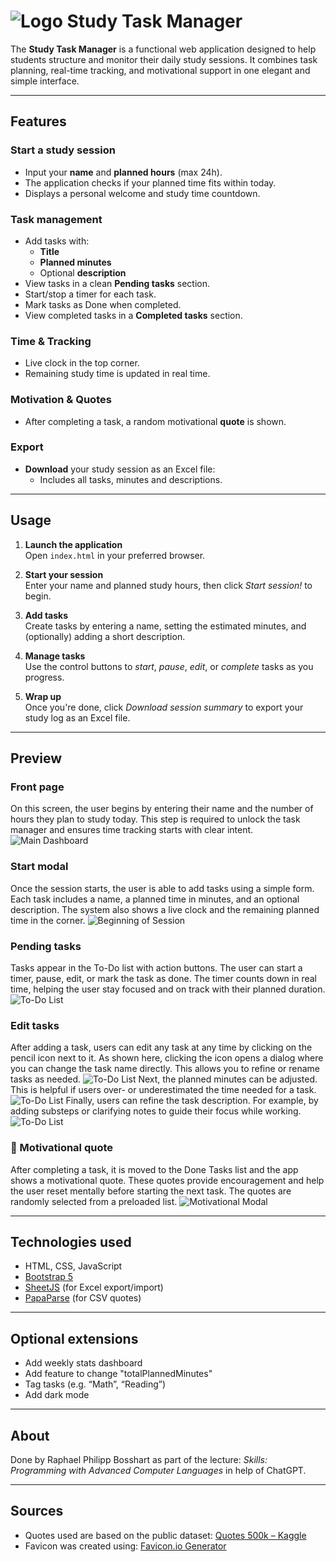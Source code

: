 # ![Logo](assets/images/logo.png) Study Task Manager

The **Study Task Manager** is a functional web application designed to help students structure and monitor their daily study sessions. It combines task planning, real-time tracking, and motivational support in one elegant and simple interface.

---

## Features

### Start a study session
- Input your **name** and **planned hours** (max 24h).
- The application checks if your planned time fits within today.
- Displays a personal welcome and study time countdown.

### Task management
- Add tasks with:
  - **Title**
  - **Planned minutes**
  - Optional **description**
- View tasks in a clean **Pending tasks** section.
- Start/stop a timer for each task.
- Mark tasks as Done when completed.
- View completed tasks in a **Completed tasks** section.

### Time & Tracking
- Live clock in the top corner.
- Remaining study time is updated in real time.

### Motivation & Quotes
- After completing a task, a random motivational **quote** is shown.

### Export
- **Download** your study session as an Excel file:
  - Includes all tasks, minutes and descriptions.

---

## Usage

1. **Launch the application**  
   Open `index.html` in your preferred browser.

2. **Start your session**  
   Enter your name and planned study hours, then click *Start session!* to begin.

3. **Add tasks**  
   Create tasks by entering a name, setting the estimated minutes, and (optionally) adding a short description.

4. **Manage tasks**  
   Use the control buttons to *start*, *pause*, *edit*, or *complete* tasks as you progress.

5. **Wrap up**  
   Once you're done, click *Download session summary* to export your study log as an Excel file.

---

## Preview

### Front page
On this screen, the user begins by entering their name and the number of hours they plan to study today. This step is required to unlock the task manager and ensures time tracking starts with clear intent.
![Main Dashboard](assets/preview/frontpage.png)

### Start modal
Once the session starts, the user is able to add tasks using a simple form. Each task includes a name, a planned time in minutes, and an optional description. The system also shows a live clock and the remaining planned time in the corner.
![Beginning of Session](assets/preview/beginning.png)

### Pending tasks
Tasks appear in the To-Do list with action buttons. The user can start a timer, pause, edit, or mark the task as done. The timer counts down in real time, helping the user stay focused and on track with their planned duration.
![To-Do List](assets/preview/todo.png)

### Edit tasks
After adding a task, users can edit any task at any time by clicking on the pencil icon next to it. As shown here, clicking the icon opens a dialog where you can change the task name directly. This allows you to refine or rename tasks as needed.
![To-Do List](assets/preview/editTaskName.png)
Next, the planned minutes can be adjusted. This is helpful if users over- or underestimated the time needed for a task.
![To-Do List](assets/preview/editTaskMinutes.png)
Finally, users can refine the task description. For example, by adding substeps or clarifying notes to guide their focus while working.
![To-Do List](assets/preview/editTaskDescription.png)

### 💬 Motivational quote
After completing a task, it is moved to the Done Tasks list and the app shows a motivational quote. These quotes provide encouragement and help the user reset mentally before starting the next task. The quotes are randomly selected from a preloaded list.
![Motivational Modal](assets/preview/quote.png)

---

## Technologies used

- HTML, CSS, JavaScript
- [Bootstrap 5](https://getbootstrap.com/)
- [SheetJS](https://sheetjs.com/) (for Excel export/import)
- [PapaParse](https://www.papaparse.com/) (for CSV quotes)

---

## Optional extensions

- Add weekly stats dashboard
- Add feature to change "totalPlannedMinutes"
- Tag tasks (e.g. “Math”, “Reading”)
- Add dark mode

---

## About

Done by Raphael Philipp Bosshart as part of the lecture: *Skills: Programming with Advanced Computer Languages* in help of ChatGPT. 

---

## Sources

- Quotes used are based on the public dataset: [Quotes 500k – Kaggle](https://www.kaggle.com/datasets/manann/quotes-500k)  
- Favicon was created using: [Favicon.io Generator](https://favicon.io/favicon-generator/)



